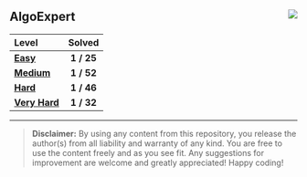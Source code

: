 <h2>AlgoExpert<img src="https://tinyurl.com/cx34vwsv" align="right"></h2>

|  Level                          |   Solved   |
|:--------------------------------|:----------:|
|  [**Easy**][easy-repo]          | **1 / 25** |
|  [**Medium**][medium-repo]      | **1 / 52** |
|  [**Hard**][hard-repo]          | **1 / 46** |
|  [**Very Hard**][veryhard-repo] | **1 / 32** |

<!-- URLs -->

[easy-repo]: /easy
[medium-repo]: /medium
[hard-repo]: /hard
[veryhard-repo]: /very%20hard

<hr>

<blockquote>
<b>Disclaimer:</b> By using any content from this repository, you release the author(s) from all liability and warranty of any kind. You are free to use the content freely and as you see fit. Any suggestions for improvement are welcome and greatly appreciated! Happy coding!
</blockquote>
